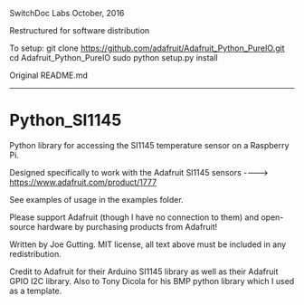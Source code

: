 SwitchDoc Labs October, 2016

Restructured for software distribution 

To setup:
git clone https://github.com/adafruit/Adafruit_Python_PureIO.git
cd Adafruit_Python_PureIO
sudo python setup.py install

Original README.md


-------------------

Python_SI1145
=============

Python library for accessing the SI1145 temperature sensor on a Raspberry Pi.

Designed specifically to work with the Adafruit SI1145 sensors ----> https://www.adafruit.com/product/1777

See examples of usage in the examples folder.

Please support Adafruit (though I have no connection to them) and open-source hardware by purchasing products from Adafruit!

Written by Joe Gutting. MIT license, all text above must be included in any redistribution.

Credit to Adafruit for their Arduino SI1145 library as well as their Adafruit GPIO I2C library. Also to Tony Dicola for his BMP python library which I used as a template.
